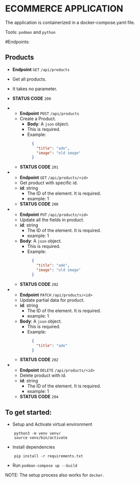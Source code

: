 
# ECOMMERCE APPLICATION

The application is containerized in a docker-compose.yaml file.

Tools: `podman` and `python`

#Endpoints:


Products
- 
  - **Endpoint** ``GET`` `/api/products`
  - Get all products. 
  - It takes no parameter.
  - **STATUS CODE** ``200``


- 
    - **Endpoint** ``POST`` `/api/products`
    - Create a Product.
      - **Body**: A `json` object.
      - This is required.
      - Example: 
        ```json
          {
            "title": "ade",
            "image": "old image"
          }
        ```
  - **STATUS CODE** ``201``


- 
  - **Endpoint** ``GET`` `/api/products/<id>`
  - Get product with specific id.
  - **id**: string
    - The ID of the element. It is required.
    - example: 1 
  - **STATUS CODE** ``200``


- 
  - **Endpoint** ``PUT`` `/api/products/<id>`
  - Update all the fields in product.
  - **id**: string
    - The ID of the element. It is required.
    - example: 1 
  - **Body**: A `json` object.
      - This is required.
      - Example: 
        ```json
          {
            "title": "ade",
            "image": "old image"
          }
        ```
  - **STATUS CODE** ``202``


- 
  - **Endpoint** ``PATCH`` `/api/products/<id>`
  - Update partial data for product.
  - **id**: string
    - The ID of the element. It is required.
    - example: 1 
  - **Body**: A `json` object.
      - This is required.
      - Example: 
        ```json
          {
            "title": "ade"
          }
        ```
  - **STATUS CODE** ``202``


- 
  - **Endpoint** ``DELETE`` `/api/products/<id>`
  - Delete product with id.
  - **id**: string
    - The ID of the element. It is required.
    - example: 1
  - **STATUS CODE** ``204``


To get started:
-
- Setup and Activate virtual environment
```shell
    python3 -m venv venv/
    source venv/bin/activate
```

- Install dependencies
```shell
    pip install -r requirements.txt
```

- Run `podman-compose up --build`

NOTE: The setup process also works for `docker`.
